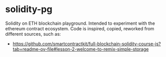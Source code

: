 # solidity-pg
Solidity on ETH blockchain playground.
Intended to experiment with the ethereum contract ecosystem.
Code is inspired, copied, reworked from different sources, such as:
- https://github.com/smartcontractkit/full-blockchain-solidity-course-js?tab=readme-ov-file#lesson-2-welcome-to-remix-simple-storage


